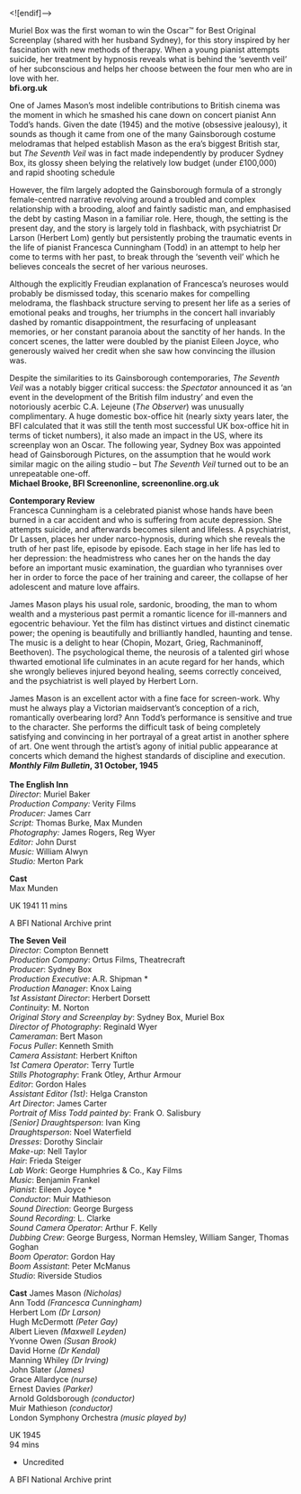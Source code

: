 

<![endif]-->

Muriel Box was the first woman to win the Oscar™ for Best Original Screenplay (shared with her husband Sydney), for this story inspired by her fascination with new methods of therapy. When a young pianist attempts suicide, her treatment by hypnosis reveals what is behind the ‘seventh veil’ of her subconscious and helps her choose between the four men who are in love with her.  
**bfi.org.uk**

One of James Mason’s most indelible contributions to British cinema was the moment in which he smashed his cane down on concert pianist Ann Todd’s hands. Given the date (1945) and the motive (obsessive jealousy), it sounds as though it came from one of the many Gainsborough costume melodramas that helped establish Mason as the era’s biggest British star, but _The Seventh Veil_ was in fact made independently by producer Sydney Box, its glossy sheen belying the relatively low budget (under £100,000) and rapid shooting schedule

However, the film largely adopted the Gainsborough formula of a strongly female-centred narrative revolving around a troubled and complex relationship with a brooding, aloof and faintly sadistic man, and emphasised the debt by casting Mason in a familiar role. Here, though, the setting is the present day, and the story is largely told in flashback, with psychiatrist Dr Larson (Herbert Lom) gently but persistently probing the traumatic events in the life of pianist Francesca Cunningham (Todd) in an attempt to help her come to terms with her past, to break through the ‘seventh veil’ which he believes conceals the secret of her various neuroses.

Although the explicitly Freudian explanation of Francesca’s neuroses would probably be dismissed today, this scenario makes for compelling melodrama, the flashback structure serving to present her life as a series of emotional peaks and troughs, her triumphs in the concert hall invariably dashed by romantic disappointment, the resurfacing of unpleasant memories, or her constant paranoia about the sanctity of her hands. In the concert scenes, the latter were doubled by the pianist Eileen Joyce, who generously waived her credit when she saw how convincing the illusion was.

Despite the similarities to its Gainsborough contemporaries, _The Seventh Veil_ was a notably bigger critical success: the _Spectator_ announced it as ‘an event in the development of the British film industry’ and even the notoriously acerbic C.A. Lejeune (_The Observer_) was unusually complimentary. A huge domestic box-office hit (nearly sixty years later, the BFI calculated that it was still the tenth most successful UK box-office hit in terms of ticket numbers), it also made an impact in the US, where its screenplay won an Oscar. The following year, Sydney Box was appointed head of Gainsborough Pictures, on the assumption that he would work similar magic on the ailing studio – but _The Seventh Veil_ turned out to be an unrepeatable one-off.  
**Michael Brooke, BFI Screenonline, screenonline.org.uk**  

**Contemporary Review**  
Francesca Cunningham is a celebrated pianist whose hands have been burned in a car accident and who is suffering from acute depression. She attempts suicide, and afterwards becomes silent and lifeless. A psychiatrist, Dr Lassen, places her under narco-hypnosis, during which she reveals the truth of her past life, episode by episode. Each stage in her life has led to her depression: the headmistress who canes her on the hands the day before an important music examination, the guardian who tyrannises over her in order to force the pace of her training and career, the collapse of her adolescent and mature love affairs.

James Mason plays his usual role, sardonic, brooding, the man to whom wealth and a mysterious past permit a romantic licence for ill-manners and egocentric behaviour. Yet the film has distinct virtues and distinct cinematic power; the opening is beautifully and brilliantly handled, haunting and tense. The music is a delight to hear (Chopin, Mozart, Grieg, Rachmaninoff, Beethoven). The psychological theme, the neurosis of a talented girl whose thwarted emotional life culminates in an acute regard for her hands, which she wrongly believes injured beyond healing, seems correctly conceived, and the psychiatrist is well played by Herbert Lorn.

James Mason is an excellent actor with a fine face for screen-work. Why must he always play a Victorian maidservant’s conception of a rich, romantically overbearing lord? Ann Todd’s performance is sensitive and true to the character. She performs the difficult task of being completely satisfying and convincing in her portrayal of a great artist in another sphere of art. One went through the artist’s agony of initial public appearance at concerts which demand the highest standards of discipline and execution.  
**_Monthly Film Bulletin_, 31 October, 1945**  
<br>
**The English Inn**  
_Director_: Muriel Baker  
_Production Company:_ Verity  Films  
_Producer:_ James  Carr  
_Script:_ Thomas Burke, Max Munden  
_Photography:_ James Rogers, Reg Wyer  
_Editor:_ John Durst  
_Music:_ William Alwyn  
_Studio:_ Merton Park  

**Cast**  
Max Munden  

UK 1941
11 mins

A BFI National Archive print

**The Seven Veil**  
_Director_: Compton Bennett  
_Production Company_: Ortus Films, Theatrecraft  
_Producer_: Sydney Box  
_Production Executive_: A.R. Shipman *  
_Production Manager_: Knox Laing  
_1st Assistant Director_: Herbert Dorsett  
_Continuity_: M. Norton  
_Original Story and Screenplay by_: Sydney Box, Muriel Box  
_Director of Photography_: Reginald Wyer  
_Cameraman_: Bert Mason  
_Focus Puller_: Kenneth Smith  
_Camera Assistant_: Herbert Knifton  
_1st Camera Operator_: Terry Turtle  
_Stills Photography_: Frank Otley, Arthur Armour  
_Editor_: Gordon Hales  
_Assistant Editor (1st)_: Helga Cranston  
_Art Director_: James Carter  
_Portrait of Miss Todd painted by_: Frank O. Salisbury  
_[Senior] Draughtsperson_: Ivan King  
_Draughtsperson_: Noel Waterfield  
_Dresses_: Dorothy Sinclair  
_Make-up_: Nell Taylor  
_Hair_: Frieda Steiger  
_Lab Work_: George Humphries & Co., Kay Films  
_Music_: Benjamin Frankel  
_Pianist_: Eileen Joyce *  
_Conductor_: Muir Mathieson  
_Sound Direction_: George Burgess  
_Sound Recording_: L. Clarke  
_Sound Camera Operator_: Arthur F. Kelly  
_Dubbing Crew_: George Burgess, Norman Hemsley, William Sanger, Thomas Goghan  
_Boom Operator_: Gordon Hay  
_Boom Assistant_: Peter McManus  
_Studio_: Riverside Studios  

**Cast**
James Mason _(Nicholas)_  
Ann Todd _(Francesca Cunningham)_  
Herbert Lom _(Dr Larson)_  
Hugh McDermott _(Peter Gay)_  
Albert Lieven _(Maxwell Leyden)_  
Yvonne Owen _(Susan Brook)_  
David Horne _(Dr Kendal)_  
Manning Whiley _(Dr Irving)_  
John Slater _(James)_  
Grace Allardyce _(nurse)_  
Ernest Davies _(Parker)_  
Arnold Goldsborough _(conductor)_  
Muir Mathieson _(conductor)_  
London Symphony Orchestra _(music played by)_  

UK 1945  
94 mins  

* Uncredited  

A BFI National Archive print  
<!--stackedit_data:
eyJoaXN0b3J5IjpbNzYwNTU0NTA5XX0=
-->